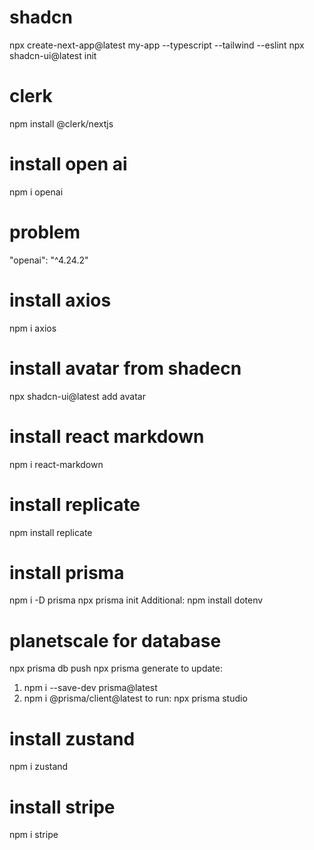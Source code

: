 # shadcn
npx create-next-app@latest my-app --typescript --tailwind --eslint
npx shadcn-ui@latest init
# clerk
npm install @clerk/nextjs
# install open ai
npm i openai
# problem
"openai": "^4.24.2"
# install axios
npm i axios
# install avatar from shadecn
npx shadcn-ui@latest add avatar
# install react markdown
npm i react-markdown
# install replicate 
npm install replicate
# install prisma
npm i -D prisma
npx prisma init
Additional:
npm install dotenv
# planetscale for database
npx prisma db push
npx prisma generate
to update: 
1. npm i --save-dev prisma@latest
2.  npm i @prisma/client@latest
to run:
npx prisma studio
# install zustand
npm i zustand
# install stripe
npm i stripe

